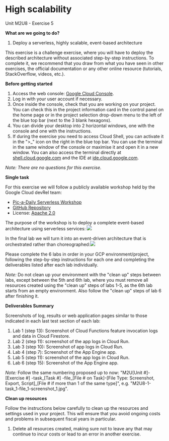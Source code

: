 # **High scalability**

Unit M2U8 - Exercise 5

**What are we going to do?**

1. Deploy a serverless, highly scalable, event-based architecture

This exercise is a challenge exercise, where you will have to deploy the described architecture without associated step-by-step instructions. To complete it, we recommend that you draw from what you have seen in other exercises, the official documentation or any other online resource (tutorials, StackOverflow, videos, etc.).

**Before getting started**

1. Access the web console: [Google Cloud Console](https://console.cloud.google.com/).
2. Log in with your user account if necessary.
3. Once inside the console, check that you are working on your project. You can check this in the project information card in the control panel on the home page or in the project selection drop-down menu to the left of the blue top bar (next to the 3 blank hexagons).
4. You can divide your desktop into 2 horizontal windows, one with the console and one with the instructions.
5. If during the exercise you need to access Cloud Shell, you can activate it in the ">_" icon on the right in the blue top bar. You can use the terminal in the same window of the console or maximise it and open it in a new window. You can also access the terminal directly at [shell.cloud.google.com](https://shell.cloud.google.com/) and the IDE at [ide.cloud.google.com](https://ide.cloud.google.com/).

_Note: There are no questions for this exercise._

**Single task**

For this exercise we will follow a publicly available workshop held by the Google Cloud devRel team:

- [Pic-a-Daily Serverless Workshop](https://github.com/Tokio-School/Google_Cloud/blob/main/M2U8-Arquitecturas_y_soluciones_de_referencia/g.co/codelabs/serverless-workshop)
- [GitHub Repository](https://github.com/GoogleCloudPlatform/serverless-photosharing-workshop)
- License: [Apache 2.0](https://github.com/GoogleCloudPlatform/serverless-photosharing-workshop/blob/master/LICENSE)

The purpose of the workshop is to deploy a complete event-based architecture using serverless services: [![](RackMultipart20220511-1-onrlfm_html_1acab8123daf1373.png)](https://raw.githubusercontent.com/GoogleCloudPlatform/serverless-photosharing-workshop/master/pic-a-daily-architecture-events.png)

In the final lab we will turn it into an event-driven architecture that is orchestrated rather than choreographed:[![](RackMultipart20220511-1-onrlfm_html_88b8cb86f4a7aeee.png)](https://raw.githubusercontent.com/GoogleCloudPlatform/serverless-photosharing-workshop/master/pic-a-daily-architecture-workflows.png)

Please complete the 6 labs in order in your GCP environment/project, following the step-by-step instructions for each one and completing the deliverables listed after each lab individually.

_Note:_ Do not clean up your environment with the &quot;clean up&quot; steps between labs, except between the 5th and 6th lab, where you must remove all resources created using the &quot;clean up&quot; steps of labs 1-5, as the 6th lab starts from an empty environment. Also follow the &quot;clean up&quot; steps of lab 6 after finishing it.

**Deliverables Summary**

Screenshots of log, results or web application pages similar to those indicated in each last test section of each lab:

1. Lab 1 (step 13): Screenshot of Cloud Functions feature invocation logs and data in Cloud Firestore.
2. Lab 2 (step 11): screenshot of the app logs in Cloud Run.
3. Lab 3 (step 10): Screenshot of app logs in Cloud Run.
4. Lab 4 (step 7): Screenshot of the App Engine app.
5. Lab 5 (step 11): screenshot of the app logs in Cloud Run.
6. Lab 6 (step 15): Screenshot of the App Engine app.

_Note:_ Follow the same numbering proposed up to now: &quot;M2U[Unit #]-[Exercise #] -task\_[Task #] -file\_[File # on Task]-[File Type: Screenshot, Export, Script]\_[File # if more than 1 of the same type]&quot;, e.g. &quot;M2U8-1-task\_1-file\_1-screenshot\_1.jpg&quot;.

**Clean up resources**

Follow the instructions below carefully to clean up the resources and settings used in your project. This will ensure that you avoid ongoing costs and problems in subsequent fiscal years in particular.

1. Delete all resources created, making sure not to leave any that may continue to incur costs or lead to an error in another exercise.
